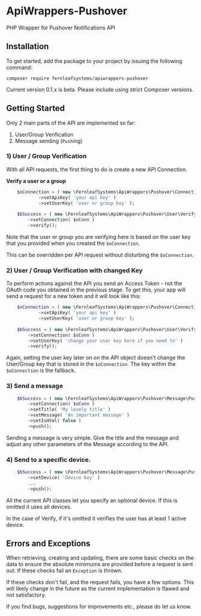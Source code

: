 # ApiWrappers-Pushover
PHP Wrapper for Pushover Notifications API

## Installation

To get started, add the package to your project by issuing the following command:

    composer require fernleafsystems/apiwrappers-pushover

Current version 0.1.x is beta. Please include using strict Composer versions.

## Getting Started

Only 2 main parts of the API are implemented so far:

1. User/Group Verification
2. Message sending (`Push`ing)

### 1) User / Group Verification

With all API requests, the first thing to do is create a new API Connection.

**Verify a user or a group**
```php
	$oConnection = ( new \FernleafSystems\ApiWrappers\Pushover\Connection() )
    		->setApiKey( 'your api key' )
    		->setUserKey( 'user or group key' );
    		
	$bSuccess = ( new \FernleafSystems\ApiWrappers\Pushover\User\Verify() )
    	->setConnection( $oConn )
    	->verify();
```

Note that the user or group you are verifying here is based on the user key
that you provided when you created the `$oConnection`.

This can be overridden per API request without disturbing the `$oConnection`.

### 2) User / Group Verification with changed Key

To perform actions against the API you send an Access Token - not the OAuth code you
obtained in the previous stage. To get this, your app will send a request for a new
token and it will look like this:

```php
	$oConnection = ( new \FernleafSystems\ApiWrappers\Pushover\Connection() )
    		->setApiKey( 'your api key' )
    		->setUserKey( 'user or group key' );
    		
	$bSuccess = ( new \FernleafSystems\ApiWrappers\Pushover\User\Verify() )
    	->setConnection( $oConn )
    	->setUserKey( 'change your user key here if you need to' )
    	->verify();
```

Again, setting the user key later on on the API object doesn't change the User/Group key
that is stored in the `$oConnection`. The key within the `$oConnection` is the fallback.

### 3) Send a message

```php
	$bSuccess = ( new \FernleafSystems\ApiWrappers\Pushover\Message\Push() )
    	->setConnection( $oConn )
    	->setTitle( 'My lovely title' )
    	->setMessage( 'An important message' )
    	->setIsHtml( false )
    	->push();	
```

Sending a message is very simple. Give the title and the message and adjust any
other parameters of the Message according to the API.

### 4) Send to a specific device.

```php
	$bSuccess = ( new \FernleafSystems\ApiWrappers\Pushover\Message\Push() )
    	->setDevice( 'Device Key' )
    	...
    	->push();	
```

All the current API classes let you specify an optional device. If this is omitted
it uses all devices.

In the case of Verify, if it's omitted it verifies the user has at least 1 active device.

## Errors and Exceptions

When retrieving, creating and updating, there are some basic checks on the data to ensure
the absolute minimums are provided before a request is sent out. If these checks fail
an `Exception` is thrown.

If these checks don't fail, and the request fails, you have a few options. This will likely
change in the future as the current implementation is flawed and not satisfactory.

If you find bugs, suggestions for improvements etc., please do let us know.